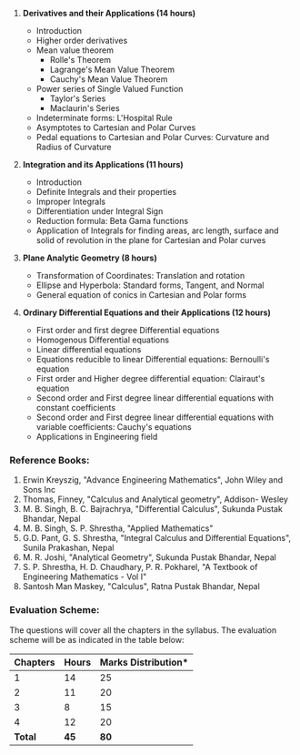 1. **Derivatives and their Applications (14 hours)**
    * Introduction
    * Higher order derivatives
    * Mean value theorem
        * Rolle's Theorem
        * Lagrange's Mean Value Theorem
        * Cauchy's Mean Value Theorem
    * Power series of Single Valued Function
        * Taylor's Series
        * Maclaurin's Series
    * Indeterminate forms: L'Hospital Rule
    * Asymptotes to Cartesian and Polar Curves
    * Pedal equations to Cartesian and Polar Curves: Curvature and Radius of Curvature

2. **Integration and its Applications (11 hours)**
    * Introduction
    * Definite Integrals and their properties
    * Improper Integrals
    * Differentiation under Integral Sign
    * Reduction formula: Beta Gama functions
    * Application of Integrals for finding areas, arc length, surface and solid of revolution in the plane for Cartesian and Polar curves

3. **Plane Analytic Geometry (8 hours)**
    * Transformation of Coordinates: Translation and rotation
    * Ellipse and Hyperbola: Standard forms, Tangent, and Normal
    * General equation of conics in Cartesian and Polar forms

4. **Ordinary Differential Equations and their Applications (12 hours)**
    * First order and first degree Differential equations
    * Homogenous Differential equations
    * Linear differential equations
    * Equations reducible to linear Differential equations: Bernoulli's equation
    * First order and Higher degree differential equation: Clairaut's equation
    * Second order and First degree linear differential equations with constant coefficients
    * Second order and First degree linear differential equations with variable coefficients: Cauchy's equations
    * Applications in Engineering field

### Reference Books:

1. Erwin Kreyszig, "Advance Engineering Mathematics", John Wiley and Sons Inc
2. Thomas, Finney, "Calculus and Analytical geometry", Addison- Wesley
3. M. B. Singh, B. C. Bajrachrya, "Differential Calculus", Sukunda Pustak Bhandar, Nepal
4. M. B. Singh, S. P. Shrestha, "Applied Mathematics"
5. G.D. Pant, G. S. Shrestha, "Integral Calculus and Differential Equations", Sunila Prakashan, Nepal
6. M. R. Joshi, "Analytical Geometry", Sukunda Pustak Bhandar, Nepal
7. S. P. Shrestha, H. D. Chaudhary, P. R. Pokharel, "A Textbook of Engineering Mathematics - Vol I"
8. Santosh Man Maskey, "Calculus", Ratna Pustak Bhandar, Nepal

### Evaluation Scheme:

The questions will cover all the chapters in the syllabus. The evaluation scheme will be as indicated in the table below:

| Chapters | Hours | Marks Distribution* |
|---|---|---|
| 1 | 14 | 25 |
| 2 | 11 | 20 |
| 3 | 8 | 15 |
| 4 | 12 | 20 |
| **Total** | **45** | **80** |



